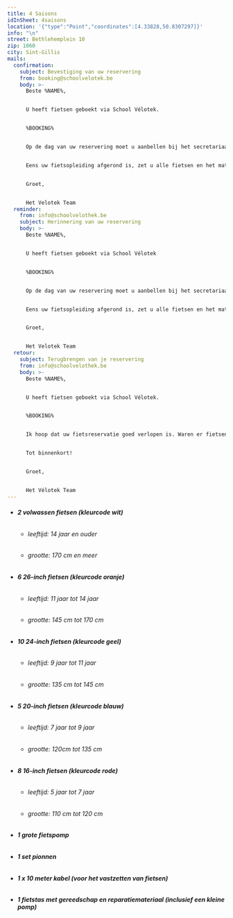 ```yaml
---
title: 4 Saisons
idInSheet: 4saisons
location: '{"type":"Point","coordinates":[4.33828,50.8307297]}'
info: "\n"
street: Bethlehemplein 10
zip: 1060
city: Sint-Gillis
mails:
  confirmation:
    subject: Bevestiging van uw reservering
    from: booking@schoolvelotek.be
    body: >-
      Beste %NAME%,


      U heeft fietsen geboekt via School Vélotek.


      %BOOKING%


      Op de dag van uw reservering moet u aanbellen bij het secretariaat van de school 4 Saisons (Betlehemplein 10, 1060 St Gillis). Vermeld uw identiteit en het feit dat u voor de Vélotheek komt. De sleutels van de Vélotek bevinden zich in een sleutelkastje aan uw linkerkant. De code van het sleutelkastje wordt u doorgestuurd in de herinneringsmail die u twee dagen voor uw reservering ontvangt. Eens u de sleutels heeft, verlaat u de school en gaat iets verderop tot de Denemarkenstraat. De deur van de Vélotek bevindt zich in de Denemarkenstraat, twee deuren verder vanbij de ingang de schoolpoort. Daarboven staat "Cité des jeunes". De fietsen worden gestald in een lokaal aan de linkerkant, zo'n 20 meter verderop in de gang. Een bordje "Vélotek" op de deur geeft aan dat u zich op de juiste plaats bevindt. De lichtschakelaar voor de kamer bevindt zich links 2 m na de deur. Vergeet niet om zowel het licht van het lokaal uit te schakelen als de straatdeur op slot te doen. 


      Eens uw fietsopleiding afgerond is, zet u alle fietsen en het materiaal weer op zijn plaats. Vergeet niet om na gebruik de lichten uit te doen en de deuren goed op slot te doen. Nadien belt u opnieuw aan bij het secretariaat van de school 4 saisons om de sleutels terug te plaatsen in het sleutelkastje. Vergeet de code niet te versleutelen na het terugplaatsen van de sleutels. 


      Groet,


      Het Velotek Team
  reminder:
    from: info@schoolvelothek.be
    subject: Herinnering van uw reservering
    body: >-
      Beste %NAME%,


      U heeft fietsen geboekt via School Vélotek


      %BOOKING%


      Op de dag van uw reservering moet u aanbellen bij het secretariaat van de school 4 Saisons (Betlehemplein 10, 1060 St Gillis). Vermeld uw identiteit en het feit dat u voor de Vélotheek komt. De sleutels van de Vélotek bevinden zich in een sleutelkastje aan uw linkerkant. De code van het sleutelkastje wordt u doorgestuurd in de herinneringsmail die u twee dagen voor uw reservering ontvangt. Eens u de sleutels heeft, verlaat u de school en gaat iets verderop tot de Denemarkenstraat. De deur van de Vélotek bevindt zich in de Denemarkenstraat, twee deuren verder vanbij de ingang de schoolpoort. Daarboven staat "Cité des jeunes". De fietsen worden gestald in een lokaal aan de linkerkant, zo'n 20 meter verderop in de gang. Een bordje "Vélotek" op de deur geeft aan dat u zich op de juiste plaats bevindt. De lichtschakelaar voor de kamer bevindt zich links 2 m na de deur. Vergeet niet om zowel het licht van het lokaal uit te schakelen als de straatdeur op slot te doen. 


      Eens uw fietsopleiding afgerond is, zet u alle fietsen en het materiaal weer op zijn plaats. Vergeet niet om na gebruik de lichten uit te doen en de deuren goed op slot te doen. Nadien belt u opnieuw aan bij het secretariaat van de school 4 saisons om de sleutels terug te plaatsen in het sleutelkastje. Vergeet de code niet te versleutelen na het terugplaatsen van de sleutels. 


      Groet,


      Het Velotek Team
  retour:
    subject: Terugbrengen van je reservering
    from: info@schoolvelothek.be
    body: >-
      Beste %NAME%,


      U heeft fietsen geboekt via School Vélotek.


      %BOOKING%


      Ik hoop dat uw fietsreservatie goed verlopen is. Waren er fietsen die defect waren? Indien dit het geval is, wil u dat ons dat melden in een antwoord op deze mail met het nummer van de fiets en wat er stuk aan was? Zo kunnen wij de fietsen zo snel mogelijk herstellen.


      Tot binnenkort!


      Groet,


      Het Vélotek Team
---
```

* ###### **2 volwassen fietsen (kleurcode wit)**

  * ###### leeftijd: 14 jaar en ouder
  * ###### grootte: 170 cm en meer
* ###### **6 26-inch fietsen (kleurcode oranje)**

  * ###### leeftijd: 11 jaar tot 14 jaar
  * ###### grootte: 145 cm tot 170 cm
* ###### **10 24-inch fietsen (kleurcode geel)**

  * ###### leeftijd: 9 jaar tot 11 jaar
  * ###### grootte: 135 cm tot 145 cm
* ###### **5 20-inch fietsen (kleurcode blauw)**

  * ###### leeftijd: 7 jaar tot 9 jaar
  * ###### grootte: 120cm tot 135 cm
* ###### **8 16-inch fietsen (kleurcode rode)**

  * ###### leeftijd: 5 jaar tot 7 jaar
  * ###### grootte: 110 cm tot 120 cm
* ###### **1 grote fietspomp**
* ###### **1 set pionnen**
* ###### **1 x 10 meter kabel (voor het vastzetten van fietsen)**
* ###### **1 fietstas met gereedschap en reparatiemateriaal (inclusief een kleine pomp)**